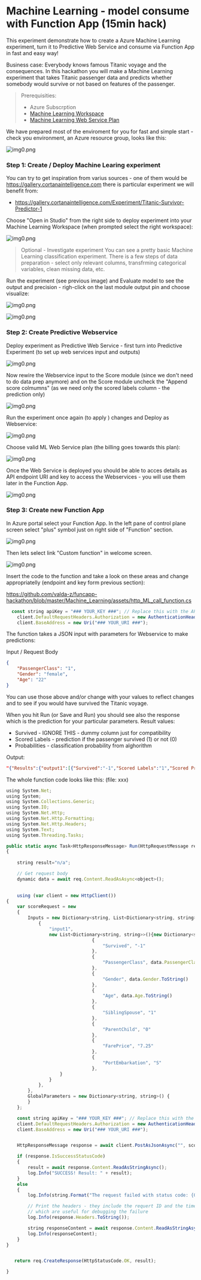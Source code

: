 # Machine Learning - model consume with Function App (15min hack)

This experiment demonstrate how to create a Azure Machine Learning experiment, turn it to Predictive Web Service and consume via Function App in fast and easy way! 

Business case: 
Everybody knows famous Titanic voyage and the consequences. In this hackathon you will make a Machine Learning experiment that takes Titanic passenger data and predicts whether somebody would survive or not based on features of the passenger.

> Prerequisities:
> - Azure Subscrption
> - [Machine Learning Workspace](https://docs.microsoft.com/en-us/azure/machine-learning/studio/walkthrough-1-create-ml-workspace "")
> - [Machine Learning Web Service Plan](https://docs.microsoft.com/en-us/azure/machine-learning/studio/publish-a-machine-learning-web-service#deploy-it-as-a-web-service)

We have prepared most of the enviroment for you for fast and simple start - check you environment, an Azure resource group, looks like this:

![img0.png](img/01portal.PNG)



### Step 1: Create / Deploy Machine Learing experiment
You can try to get inspiration from varius sources - one of them would be https://gallery.cortanaintelligence.com there is particular experiment we will benefit from:
- https://gallery.cortanaintelligence.com/Experiment/Titanic-Survivor-Predictor-1

Choose "Open in Studio" from the right side to deploy experiment into your Machine Learning Workspace (when prompted select the right workspace):

![img0.png](img/02mlexp.png "")

> Optional - Investigate experiment
> You can see a pretty basic Machine Learning classification experiment. There is a few steps of data preparation - select only relevant columns, transfrming categorical variables, clean missing data, etc.

Run the experiment (see previous image) and Evaluate model to see the output and precision - righ-click on the last module output pin and choose visualize:

![img0.png](img/03mlexp_studio.PNG "")

![img0.png](img/04mlexp_eval.PNG "")

### Step 2: Create Predictive Webservice

Deploy experiment as Predictive Web Service - first turn into Predictive Experiment (to set up web services input and outputs)

![img0.png](img/04mlexp_pred.PNG "")

Now rewire the Webservice input to the Score module (since we don't need to do data prep anymore) and on the Score module uncheck the "Append score colmumns" (as we need only the scored labels column - the prediction only)

![img0.png](img/05mlexp_pred_webservice.PNG "")

Run the experiment once again (to apply ) changes and Deploy as Webservice:

![img0.png](img/05mlexp_pred_webservice_deploy.PNG "")

Choose valid ML Web Service plan (the billing goes towards this plan):

![img0.png](img/05mlexp_pred_webservice_deploy_plan.PNG "")

Once the Web Service is deployed you should be able to acces details as API endpoint URI and key to access the Webservices - you will use them later in the Function App.

![img0.png](img/06mlexp_pred_webservice_access.PNG "")



### Step 3: Create new Function App
In Azure portal select your Function App. In the left pane of control plane screen select "plus" symbol just on right side of "Function" section.

![img0.png](img/img1.png "")

Then lets select link "Custom function" in welcome screen.

![img0.png](img/img2.png "")

Insert the code to the function and take a look on these areas and change appropriatelly (endpoint and key form previous section):

https://github.com/valda-z/funcapp-hackathon/blob/master/Machine_Learning/assets/http_ML_call_function.cs

```javascript
  const string apiKey = "### YOUR_KEY ###"; // Replace this with the API key for the web service
    client.DefaultRequestHeaders.Authorization = new AuthenticationHeaderValue( "Bearer", apiKey);
    client.BaseAddress = new Uri("### YOUR_URI ###");

```


The function takes a JSON input with parameters for Webservice to make predictions:

Input / Request Body
```json
{
    "PassengerClass": "1",
    "Gender": "female",
    "Age": "22"
}
```

You can use those above and/or change with your values to reflect changes and to see if you would have survived the Titanic voyage.

When you hit Run (or Save and Run) you should see also the response which is the prediction for your particular parameters. Result values:
- Survived - IGNORE THIS - dummy column just for compatibility
- Scored Labels - prediction if the passenger survived (1) or not (0)
- Probabilities - classification probability from alghorithm 

Output:
```json
"{"Results":{"output1":[{"Survived":"-1","Scored Labels":"1","Scored Probabilities":"0.999785125255585"}]}}"
```


The whole function code looks like this: (file: xxx)

```javascript
using System.Net;
using System;
using System.Collections.Generic;
using System.IO;
using System.Net.Http;
using System.Net.Http.Formatting;
using System.Net.Http.Headers;
using System.Text;
using System.Threading.Tasks;

public static async Task<HttpResponseMessage> Run(HttpRequestMessage req, TraceWriter log)
{
    
    string result="n/a";

    // Get request body
    dynamic data = await req.Content.ReadAsAsync<object>();

    
    using (var client = new HttpClient())
{
    var scoreRequest = new
    {
        Inputs = new Dictionary<string, List<Dictionary<string, string>>> () {
            {
                "input1",
                new List<Dictionary<string, string>>(){new Dictionary<string, string>(){
                                {
                                    "Survived", "-1"
                                },
                                {
                                    "PassengerClass", data.PassengerClass.ToString()
                                },
                                {
                                    "Gender", data.Gender.ToString()
                                },
                                {
                                    "Age", data.Age.ToString()
                                },
                                {
                                    "SiblingSpouse", "1"
                                },
                                {
                                    "ParentChild", "0"
                                },
                                {
                                    "FarePrice", "7.25"
                                },
                                {
                                    "PortEmbarkation", "S"
                                },
                    }
                }
            },
        },
        GlobalParameters = new Dictionary<string, string>() {
        }
    };

    const string apiKey = "### YOUR_KEY ###"; // Replace this with the API key for the web service
    client.DefaultRequestHeaders.Authorization = new AuthenticationHeaderValue( "Bearer", apiKey);
    client.BaseAddress = new Uri("### YOUR_URI ###");


    HttpResponseMessage response = await client.PostAsJsonAsync("", scoreRequest);

    if (response.IsSuccessStatusCode)
    {
        result = await response.Content.ReadAsStringAsync();
        log.Info("SUCCESS! Result: " + result);
    }
    else
    {
        log.Info(string.Format("The request failed with status code: {0}", response.StatusCode));

        // Print the headers - they include the requert ID and the timestamp,
        // which are useful for debugging the failure
        log.Info(response.Headers.ToString());

        string responseContent = await response.Content.ReadAsStringAsync();
        log.Info(responseContent);
    }
}


   return req.CreateResponse(HttpStatusCode.OK, result);

}

```
